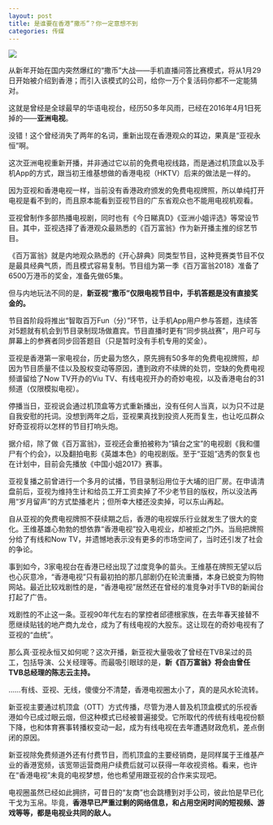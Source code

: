 ```yaml
---
layout: post
title: 是谁要在香港“撒币”？你一定意想不到
categories: 传媒
---
```

![](http://ww1.sinaimg.cn/large/4b91f9d5gy1funbsg0d7uj21js0waqv5.jpg)

从新年开始在国内突然爆红的“撒币”大战——手机直播问答比赛模式，将从1月29日开始被介绍到香港；而引入该模式的公司，给你一万个复活码你都不一定能猜对。

这就是曾经是全球最早的华语电视台，经历50多年风雨，已经在2016年4月1日死掉的——**亚洲电视**。

没错！这个曾经消失了两年的名词，重新出现在香港观众的耳边，果真是“亚视永恒”啊。

这次亚洲电视重新开播，并非通过它以前的免费电视线路，而是通过机顶盒以及手机App的方式，跟当初王维基想做的香港电视（HKTV）后来的做法是一样的。

因为亚视和香港电视一样，当前没有香港政府颁发的免费电视牌照，所以单纯打开电视是看不到的，而且原本能看到亚视节目的广东省观众也不能用电视机观看。

亚视曾制作多部热播电视剧，同时也有《今日睇真D》《亚洲小姐评选》等常设节目。其中，亚视选择了香港观众最熟悉的《百万富翁》作为新开播主推的综艺节目。

《百万富翁》就是内地观众熟悉的《开心辞典》同类型节目，这种竞赛类节目不仅是最具经典气质，而且模式容易复制。节目组为第一季《百万富翁2018》准备了6500万港币的奖金，准备先做65集。

但与内地玩法不同的是，**新亚视“撒币”仅限电视节目中，手机答题是没有直接奖金的。**

节目首阶段将推出“智取百万Fun（分）”环节，让手机App用户参与答题，连续答对5题就有机会到节目录制现场做嘉宾。节目直播时更有“同步挑战赛”，用户可与屏幕上的参赛者同步回答题目（只是暂时没有手机专用的奖金）。

亚视是香港第一家电视台，历史最为悠久，原先拥有50多年的免费电视牌照，却因为节目质量不佳以及股权变动等原因，遭到政府不续牌的处罚，空缺的免费电视频谱留给了Now TV开办的Viu TV、有线电视开办的奇妙电视，以及香港电台的31频道（仅限模拟电视）。

停播当日，亚视说会通过机顶盒等方式重新播出，没有任何人当真，以为只不过是自我安慰的托词。没想到两年之后，亚视果真找到投资人死而复生，也让吃瓜群众好奇亚视将以怎样的节目打响头炮。

据介绍，除了做《百万富翁》，亚视还会重拍被称为“镇台之宝”的电视剧《我和僵尸有个约会》，以及翻拍电影《英雄本色》的电视剧版。至于“亚姐”选秀的恢复也在计划中，目前会先播放《中国小姐2017》赛事。

亚视复播之前曾进行一个多月的试播，节目录制沿用位于大埔的旧厂房。在申请清盘前后，亚视为维持生计和给员工开工资卖掉了不少老节目的版权，所以没法再用“岁月留声”的方式垫播老片；但所幸大楼还没卖掉，可以东山再起。

自从亚视的免费电视牌照不获续期之后，香港的电视娱乐行业就发生了很大的变化。王维基雄心勃勃的想依靠“香港电视”投入电视业，却被拒之门外。当局把牌照分给了有线和Now TV，并遗憾地表示没有更多的市场空间了，当时还引发了社会的争论。

事到如今，3家电视台在香港已经出现了过度竞争的苗头。王维基在牌照无望以后也心灰意冷，“香港电视”只有最初拍的那几部剧仍在轮流重播，本身已蜕变为购物网站。最近比较戏剧性的是，“香港电视”居然还在曾经的准竞争对手TVB的新闻台打起了广告。

戏剧性的不止这一条。亚视90年代左右的掌控者邱德根家族，在去年春天接替不愿继续贴钱的地产商九龙仓，成为了有线电视的大股东。这让现在的奇妙电视有了亚视的“血统”。

那么真·亚视永恒又如何呢？这次开播，新亚视大量吸收了曾经在TVB呆过的员工，包括导演、公关经理等。而最吸引眼球的是，**新《百万富翁》将会由曾任TVB总经理的陈志云主持。**

……有线、亚视、无线，傻傻分不清楚，香港电视圈太小了，真的是风水轮流转。

新亚视主要通过机顶盒（OTT）方式传播，尽管为港人普及机顶盒模式的乐视香港如今已成过眼云烟，但这种模式已经被普遍接受。它所取代的传统有线电视份额下降，也和体育赛事转播权变动一起，成为有线电视在去年遭遇财政危机，差点倒闭的原因。

新亚视除免费频道外还有付费节目，而机顶盒的主要经销商，是同样属于王维基产业的香港宽频，该宽带运营商用户续费后就可以获得一年收视资格。看来，也许在“香港电视”未竟的电视梦想，他也希望用跟亚视的合作来实现吧。

电视圈虽然已经如此拥挤，可昔日的“友商”也会跳槽到对手公司，彼此怕是早已化干戈为玉帛。毕竟，**香港早已严重过剩的网络信息，和占用空闲时间的短视频、游戏等等，都是电视业共同的敌人。**